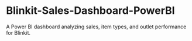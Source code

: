 # Blinkit-Sales-Dashboard-PowerBI
A Power BI dashboard analyzing sales, item types, and outlet performance for Blinkit.

